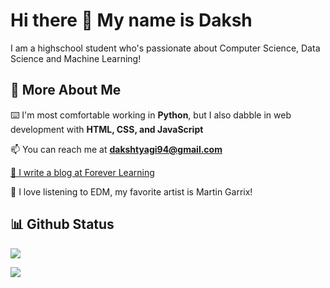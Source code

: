
<!--
**Daksh-T/Daksh-T** is a ✨ _special_ ✨ repository because its `README.md` (this file) appears on your GitHub profile.

Here are some ideas to get you started:

- 🔭 I’m currently working on ...
- 🌱 I’m currently learning ...
- 👯 I’m looking to collaborate on ...
- 🤔 I’m looking for help with ...
- 💬 Ask me about ...
- 📫 How to reach me: ...
- 😄 Pronouns: ...
- ⚡ Fun fact: ...
-->
# Hi there 👋 My name is Daksh

I am a highschool student who's passionate about Computer Science, Data Science and Machine Learning!

## 💫 More About Me
<p>⌨️ I'm most comfortable working in <b>Python</b>, but I also dabble in web development with <b>HTML, CSS, and JavaScript</b></p>
<p>📫 You can reach me at <b><a href="mailto:dakshtyagi94@gmail.com">dakshtyagi94@gmail.com</b></p>
<p>📰 I write a blog at <a href="https://foreverlearning.hashnode.dev/">Forever Learning</a></p>
<p>🎵 I love listening to EDM, my favorite artist is Martin Garrix!</p>

## 📊 Github Status

<p><img src="https://github-readme-stats.vercel.app/api?username=Daksh-T&show_icons=true"><p>

<p><img src="https://github-readme-streak-stats.herokuapp.com/?user=Daksh-T"><p>
